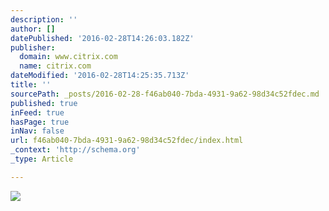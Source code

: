 ```yaml
---
description: ''
author: []
datePublished: '2016-02-28T14:26:03.182Z'
publisher:
  domain: www.citrix.com
  name: citrix.com
dateModified: '2016-02-28T14:25:35.713Z'
title: ''
sourcePath: _posts/2016-02-28-f46ab040-7bda-4931-9a62-98d34c52fdec.md
published: true
inFeed: true
hasPage: true
inNav: false
url: f46ab040-7bda-4931-9a62-98d34c52fdec/index.html
_context: 'http://schema.org'
_type: Article

---
```

![](https://www.citrix.com/content/citrix/en_us/news/citrix-in-the-news/feb-2016/fedtech--federal-agencies-turn-to-byod--mobile-devices-in-the-fi/_jcr_content/par/image.img.jpg/1456358728013.jpg)